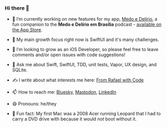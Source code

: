 ### Hi there 👋

- 🔭 I’m currently working on new features for my app, [Medo e Delírio](https://github.com/rafaelclaycon/MedoDelirioBrasilia), a fun companion to the **Medo e Delírio em Brasília** podcast - [available on the App Store](https://apps.apple.com/br/app/medo-e-del%C3%ADrio/id1625199878).

- 🌱 My main growth focus right now is SwiftUI and it's many challenges.

- 🤔 I’m looking to grow as an iOS Developer, so please feel free to leave comments and/or open issues with code suggestions!

- 💬 Ask me about Swift, SwiftUI, TDD, unit tests, Vapor, UX design, and SQLite.

- ✍️ I write about what interests me here: [From Rafael with Code](https://from-rafael-with-code.ghost.io/)

- 📫 How to reach me: [Bluesky](https://bsky.app/profile/rafaelschmitt.bsky.social), [Mastodon](https://toot.wales/@mitt_rafael), [LinkedIn](https://www.linkedin.com/in/rafaelschmitt/)

- 😄 Pronouns: he/they

- 🎲 Fun fact: My first Mac was a 2008 Acer running Leopard that I had to carry a DVD drive with because it would not boot without it.
